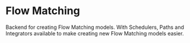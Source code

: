 # Flow Matching
Backend for creating Flow Matching models. With Schedulers, Paths and Integrators available to make creating new Flow Matching models easier.

